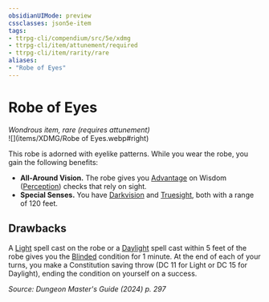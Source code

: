 ```yaml
---
obsidianUIMode: preview
cssclasses: json5e-item
tags:
- ttrpg-cli/compendium/src/5e/xdmg
- ttrpg-cli/item/attunement/required
- ttrpg-cli/item/rarity/rare
aliases: 
- "Robe of Eyes"
---
```

# Robe of Eyes
*Wondrous item, rare (requires attunement)*  
![](items/XDMG/Robe of Eyes.webp#right)  


This robe is adorned with eyelike patterns. While you wear the robe, you gain the following benefits:

- **All-Around Vision.** The robe gives you [Advantage](advantage-xphb.md) on Wisdom ([Perception](skills.md#Perception)) checks that rely on sight.  
- **Special Senses.** You have [Darkvision](senses.md#Darkvision) and [Truesight](senses.md#Truesight), both with a range of 120 feet.  

## Drawbacks

A [Light](light-xphb.md) spell cast on the robe or a [Daylight](/3-Compendium/CLI/spells/daylight-xphb.md) spell cast within 5 feet of the robe gives you the [Blinded](conditions.md#Blinded) condition for 1 minute. At the end of each of your turns, you make a Constitution saving throw (DC 11 for Light or DC 15 for Daylight), ending the condition on yourself on a success.

*Source: Dungeon Master's Guide (2024) p. 297*